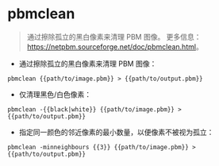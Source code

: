 # pbmclean

> 通过擦除孤立的黑白像素来清理 PBM 图像。
> 更多信息：<https://netpbm.sourceforge.net/doc/pbmclean.html>。

- 通过擦除孤立的黑白像素来清理 PBM 图像：

`pbmclean {{path/to/image.pbm}} > {{path/to/output.pbm}}`

- 仅清理黑色/白色像素：

`pbmclean -{{black|white}} {{path/to/image.pbm}} > {{path/to/output.pbm}}`

- 指定同一颜色的邻近像素的最小数量，以便像素不被视为孤立：

`pbmclean -minneighbours {{3}} {{path/to/image.pbm}} > {{path/to/output.pbm}}`